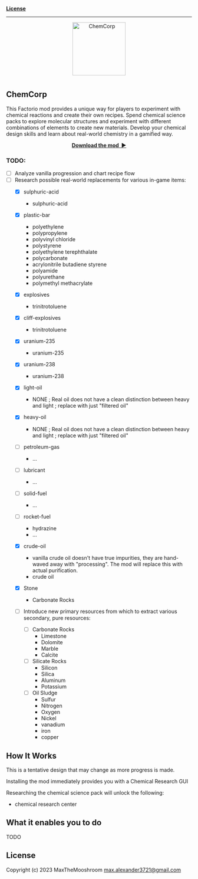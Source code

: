 **[License](#license)**

---

<p align="center">
  <img
    width="144"
    src="thumbnail.png"
    alt="ChemCorp"
  />
</p>

<p align="center">
  <a href="https://github.com/MaxTheMooshroom/ChemCorp/tags">
  </a>
  <a href="https://github.com/MaxTheMooshroom/ChemCorp/stargazers">
  </a>
</p>

<h1></h1>

<!-- Put your "fancy" image/video here -->
<!-- <img
  src=""
  align="right"
/> -->

ChemCorp
-----------------------

This Factorio mod provides a unique way for players to experiment with chemical reactions and create their own recipes. Spend chemical science packs to explore molecular structures and experiment with different combinations of elements to create new materials. Develop your chemical design skills and learn about real-world chemistry in a gamified way.

<p align="center">
  <a href="#"><strong>Download the mod&nbsp;&nbsp;▶</strong></a>
</p>

### TODO:
- [ ] Analyze vanilla progression and chart recipe flow
- [ ] Research possible real-world replacements for various in-game items:
  - [X] sulphuric-acid
    -  sulphuric-acid
  - [X] plastic-bar
    - polyethylene
    - polypropylene
    - polyvinyl chloride
    - polystyrene
    - polyethylene terephthalate
    - polycarbonate
    - acrylonitrile butadiene styrene
    - polyamide
    - polyurethane
    - polymethyl methacrylate
  - [X] explosives
    - trinitrotoluene
  - [X] cliff-explosives
    - trinitrotoluene
  - [X] uranium-235
    - uranium-235
  - [X] uranium-238
    - uranium-238
  - [X] light-oil
    - NONE ; Real oil does not have a clean distinction between heavy and light ; replace with just "filtered oil"
  - [X] heavy-oil
    - NONE ; Real oil does not have a clean distinction between heavy and light ; replace with just "filtered oil"
  - [ ] petroleum-gas
    - ...
  - [ ] lubricant
    - ...
  - [ ] solid-fuel
    - ...
  - [ ] rocket-fuel
    - hydrazine
    - ...
  - [X] crude-oil
    - vanilla crude oil doesn't have true impurities, they are hand-waved away with "processing". The mod will replace this with actual purification.
    - crude oil
  - [X] Stone
    - Carbonate Rocks

  - [ ] Introduce new primary resources from which to extract various secondary, pure resources:
    - [ ] Carbonate Rocks
      - Limestone
      - Dolomite
      - Marble
      - Calcite
    - [ ] Silicate Rocks
      - Silicon
      - Silica
      - Aluminum
      - Potassium
    - [ ] Oil Sludge
      - Sulfur
      - Nitrogen
      - Oxygen
      - Nickel
      - vanadium
      - iron
      - copper

How It Works
-----------------------

This is a tentative design that may change as more progress is made.

Installing the mod immediately provides you with a Chemical Research GUI

Researching the chemical science pack will unlock the following:
- chemical research center


What it enables you to do
-------------------------
TODO

License
-------

Copyright (c) 2023 MaxTheMooshroom <max.alexander3721@gmail.com>

[factorio-mod-luacheck]: https://github.com/Roang-zero1/factorio-mod-luacheck
[EmmyLua-Annotations]: https://github.com/sumneko/lua-language-server/wiki/EmmyLua-Annotations
